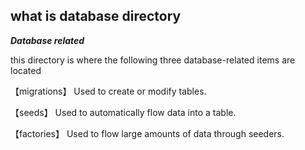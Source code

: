 ## what is database directory

***Database related***

this directory is where the following three database-related items are located

【migrations】
Used to create or modify tables.

【seeds】
Used to automatically flow data into a table.

【factories】
Used to flow large amounts of data through seeders.